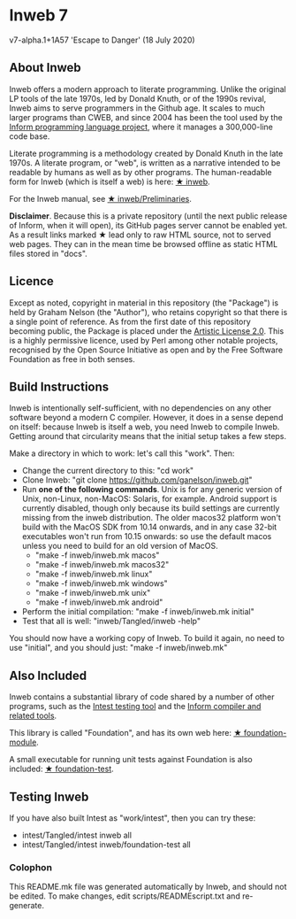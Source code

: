 # Inweb 7

v7-alpha.1+1A57 'Escape to Danger' (18 July 2020)

## About Inweb

Inweb offers a modern approach to literate programming. Unlike the original
LP tools of the late 1970s, led by Donald Knuth, or of the 1990s revival,
Inweb aims to serve programmers in the Github age. It scales to much larger
programs than CWEB, and since 2004 has been the tool used by the
[Inform programming language project](https://github.com/ganelson/inform),
where it manages a 300,000-line code base.

Literate programming is a methodology created by Donald Knuth in the late
1970s. A literate program, or "web", is written as a narrative intended to
be readable by humans as well as by other programs. The human-readable form
for Inweb (which is itself a web) is here: [&#9733;&nbsp;inweb](docs/inweb/index.html).

For the Inweb manual, see [&#9733;&nbsp;inweb/Preliminaries](docs/inweb/M-iti).

__Disclaimer__. Because this is a private repository (until the next public
release of Inform, when it will open), its GitHub pages server cannot be
enabled yet. As a result links marked &#9733; lead only to raw HTML
source, not to served web pages. They can in the mean time be browsed offline
as static HTML files stored in "docs".

## Licence

Except as noted, copyright in material in this repository (the "Package") is
held by Graham Nelson (the "Author"), who retains copyright so that there is
a single point of reference. As from the first date of this repository
becoming public, the Package is placed under the [Artistic License 2.0](https://opensource.org/licenses/Artistic-2.0).
This is a highly permissive licence, used by Perl among other notable projects,
recognised by the Open Source Initiative as open and by the Free Software
Foundation as free in both senses.

## Build Instructions

Inweb is intentionally self-sufficient, with no dependencies on any other
software beyond a modern C compiler. However, it does in a sense depend on
itself: because Inweb is itself a web, you need Inweb to compile Inweb.
Getting around that circularity means that the initial setup takes a few steps.

Make a directory in which to work: let's call this "work". Then:

* Change the current directory to this: "cd work"
* Clone Inweb: "git clone https://github.com/ganelson/inweb.git"
* Run **one of the following commands**. Unix is for any generic version of Unix,
non-Linux, non-MacOS: Solaris, for example. Android support is currently disabled,
though only because its build settings are currently missing from the inweb
distribution. The older macos32 platform won't build with the MacOS SDK from
10.14 onwards, and in any case 32-bit executables won't run from 10.15 onwards:
so use the default macos unless you need to build for an old version of MacOS.
	* "make -f inweb/inweb.mk macos"
	* "make -f inweb/inweb.mk macos32"
	* "make -f inweb/inweb.mk linux"
	* "make -f inweb/inweb.mk windows"
	* "make -f inweb/inweb.mk unix"
	* "make -f inweb/inweb.mk android"
* Perform the initial compilation: "make -f inweb/inweb.mk initial"
* Test that all is well: "inweb/Tangled/inweb -help"

You should now have a working copy of Inweb. To build it again, no need to
use "initial", and you should just: "make -f inweb/inweb.mk"

## Also Included

Inweb contains a substantial library of code shared by a number of other
programs, such as the [Intest testing tool](https://github.com/ganelson/intest)
and the [Inform compiler and related tools](https://github.com/ganelson/inform).

This library is called "Foundation", and has its own web
here: [&#9733;&nbsp;foundation-module](docs/foundation-module/index.html).

A small executable for running unit tests against Foundation is also included:
[&#9733;&nbsp;foundation-test](docs/foundation-test/index.html).

## Testing Inweb

If you have also built Intest as "work/intest", then you can try these:

* intest/Tangled/intest inweb all
* intest/Tangled/intest inweb/foundation-test all

### Colophon

This README.mk file was generated automatically by Inweb, and should not
be edited. To make changes, edit scripts/READMEscript.txt and re-generate.

